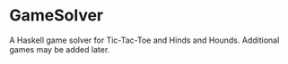 GameSolver
==========

A Haskell game solver for Tic-Tac-Toe and Hinds and Hounds.  Additional games may be added later.
